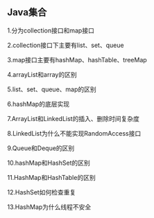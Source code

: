 ##                                                               Java集合

1.分为collection接口和map接口

2.collection接口下主要有list、set、queue

3.map接口主要有hashMap、hashTable、treeMap

4.arrayList和array的区别

5.list、set、queue、map的区别

6.hashMap的底层实现

7.ArrayList和LinkedList的插入、删除时间复杂度

8.LinkedList为什么不能实现RandomAccess接口

9.Queue和Deque的区别

10.hashMap和HashSet的区别

11.HashMap和HashTable的区别

12.HashSet如何检查重复

13.HashMap为什么线程不安全
